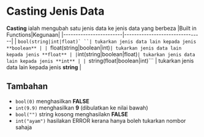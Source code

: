 # Casting Jenis Data

**Casting** ialah mengubah satu jenis data ke jenis data yang berbeza
|Built in Functions|Kegunaan|
|------------------------|--------------------------------|
| ```bool(string|int|float)` ``| tukarkan jenis data lain kepada jenis **boolean** |
| ```float(string|boolean|int)``` | tukarkan jenis data lain kepada jenis **float** |
| ```int(string|boolean|float)```| tukarkan jenis data lain kepada jenis **int** |
| ```string(float|boolean|int)``` | tukarkan jenis data lain kepada jenis **string** |

## Tambahan
+ `bool(0)` menghasilkan **FALSE**
+ `int(9.9)` menghasilkan **9** (dibulatkan ke nilai bawah)
+ `bool("")` string kosong menghasilakn **FALSE**
+ `int("ayam")` hasilakan ERROR kerana hanya boleh tukarkan nombor sahaja